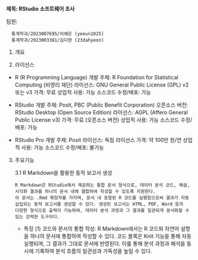**제목: RStudio 소프트웨어 조사**  

팀원:  

      통계학과/2023007695/이예은 (yeeun1025)  
      통계학과/2023003381/김다현 (23dahyeon)  


1. 개요  

2. 라이선스  
- R (R Programming Language)
개발 주체: R Foundation for Statistical Computing (비영리 재단)
라이선스: GNU General Public License (GPL) v2 또는 v3
가격: 무료
상업적 사용: 가능
소스코드 수정/배포: 가능

- RStudio
개발 주체: Posit, PBC (Public Benefit Corporation)
오픈소스 버전: RStudio Desktop (Open Source Edition)
라이선스: AGPL (Affero General Public License v3)
가격: 무료 (오픈소스 버전)
상업적 사용: 가능
소스코드 수정/배포: 가능

- RStudio Pro
개발 주체: Posit
라이선스: 독점 라이선스
가격: 약 100만 원/연
상업적 사용: 가능
소스코드 수정/배포: 불가능

3. 주요기능
   
   3.1 R Markdown을 활용한 동적 보고서 생성
   
       R Markdown은 RStudio에서 제공하는 통합 문서 형식으로, 데이터 분석 코드, 해설, 시각화 결과를 하나의 문서 내에 결합하여 작성할 수 있도록 지원한다.
       이 문서는 .Rmd 확장자를 가지며, 문서 내 포함된 R 코드를 실행함으로써 결과가 자동 삽입되는 동적 보고서를 생성할 수 있다. 생성된 보고서는 HTML, PDF, Word 등의
       다양한 형식으로 출력이 가능하여, 데이터 분석 과정과 그 결과를 일관되게 문서화할 수 있는 강력한 도구이다.
    
   - 특징
     (1) 코드와 문서의 통합 작성:
         R Markdown에서는 R 코드와 자연어 설명을 하나의 문서에 통합하여 작성할 수 있다. 코드 블록은 Knit 기능을 통해 자동 실행되며, 그 결과가 그대로 문서에 반영된다.
         이를 통해 분석 과정과 해석을 동시에 기록하여 분석 흐름의 일관성과 가독성을 높일 수 있다.

  
